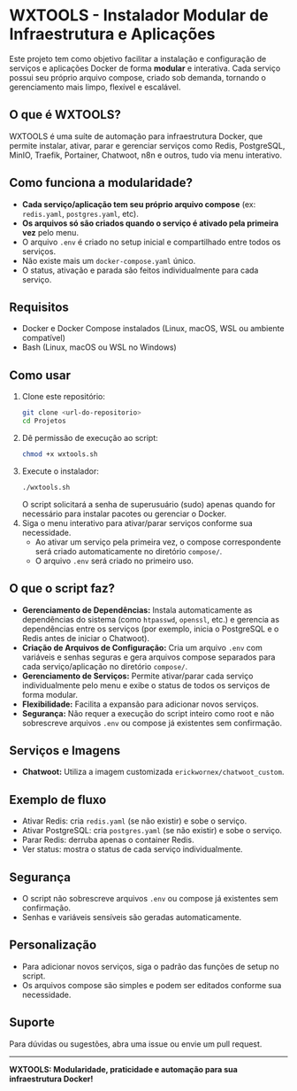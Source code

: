 # WXTOOLS - Instalador Modular de Infraestrutura e Aplicações

Este projeto tem como objetivo facilitar a instalação e configuração de serviços e aplicações Docker de forma **modular** e interativa. Cada serviço possui seu próprio arquivo compose, criado sob demanda, tornando o gerenciamento mais limpo, flexível e escalável.

## O que é WXTOOLS?
WXTOOLS é uma suíte de automação para infraestrutura Docker, que permite instalar, ativar, parar e gerenciar serviços como Redis, PostgreSQL, MinIO, Traefik, Portainer, Chatwoot, n8n e outros, tudo via menu interativo.

## Como funciona a modularidade?
- **Cada serviço/aplicação tem seu próprio arquivo compose** (ex: `redis.yaml`, `postgres.yaml`, etc).
- **Os arquivos só são criados quando o serviço é ativado pela primeira vez** pelo menu.
- O arquivo `.env` é criado no setup inicial e compartilhado entre todos os serviços.
- Não existe mais um `docker-compose.yaml` único.
- O status, ativação e parada são feitos individualmente para cada serviço.

## Requisitos
- Docker e Docker Compose instalados (Linux, macOS, WSL ou ambiente compatível)
- Bash (Linux, macOS ou WSL no Windows)

## Como usar
1. Clone este repositório:
   ```bash
   git clone <url-do-repositorio>
   cd Projetos
   ```
2. Dê permissão de execução ao script:
   ```bash
   chmod +x wxtools.sh
   ```
3. Execute o instalador:
   ```bash
   ./wxtools.sh
   ```
   O script solicitará a senha de superusuário (sudo) apenas quando for necessário para instalar pacotes ou gerenciar o Docker.
4. Siga o menu interativo para ativar/parar serviços conforme sua necessidade.
   - Ao ativar um serviço pela primeira vez, o compose correspondente será criado automaticamente no diretório `compose/`.
   - O arquivo `.env` será criado no primeiro uso.

## O que o script faz?
- **Gerenciamento de Dependências:** Instala automaticamente as dependências do sistema (como `htpasswd`, `openssl`, etc.) e gerencia as dependências entre os serviços (por exemplo, inicia o PostgreSQL e o Redis antes de iniciar o Chatwoot).
- **Criação de Arquivos de Configuração:** Cria um arquivo `.env` com variáveis e senhas seguras e gera arquivos compose separados para cada serviço/aplicação no diretório `compose/`.
- **Gerenciamento de Serviços:** Permite ativar/parar cada serviço individualmente pelo menu e exibe o status de todos os serviços de forma modular.
- **Flexibilidade:** Facilita a expansão para adicionar novos serviços.
- **Segurança:** Não requer a execução do script inteiro como root e não sobrescreve arquivos `.env` ou compose já existentes sem confirmação.

## Serviços e Imagens
- **Chatwoot:** Utiliza a imagem customizada `erickwornex/chatwoot_custom`.

## Exemplo de fluxo
- Ativar Redis: cria `redis.yaml` (se não existir) e sobe o serviço.
- Ativar PostgreSQL: cria `postgres.yaml` (se não existir) e sobe o serviço.
- Parar Redis: derruba apenas o container Redis.
- Ver status: mostra o status de cada serviço individualmente.

## Segurança
- O script não sobrescreve arquivos `.env` ou compose já existentes sem confirmação.
- Senhas e variáveis sensíveis são geradas automaticamente.

## Personalização
- Para adicionar novos serviços, siga o padrão das funções de setup no script.
- Os arquivos compose são simples e podem ser editados conforme sua necessidade.

## Suporte
Para dúvidas ou sugestões, abra uma issue ou envie um pull request.

---

**WXTOOLS: Modularidade, praticidade e automação para sua infraestrutura Docker!** 